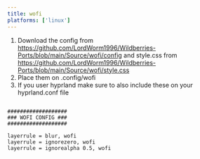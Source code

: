 ```yaml
---
title: wofi
platforms: ['linux']
---
```


1. Download the config from https://github.com/LordWorm1996/Wildberries-Ports/blob/main/Source/wofi/config and style.css from https://github.com/LordWorm1996/Wildberries-Ports/blob/main/Source/wofi/style.css
2. Place them on .config/wofi
3. If you user hyprland make sure to also include these on your hyprland.conf file

```

###################
### WOFI CONFIG ###
###################

layerrule = blur, wofi
layerrule = ignorezero, wofi
layerrule = ignorealpha 0.5, wofi

```
